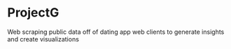 # ProjectG

Web scraping public data off of dating app web clients to generate insights and create visualizations
